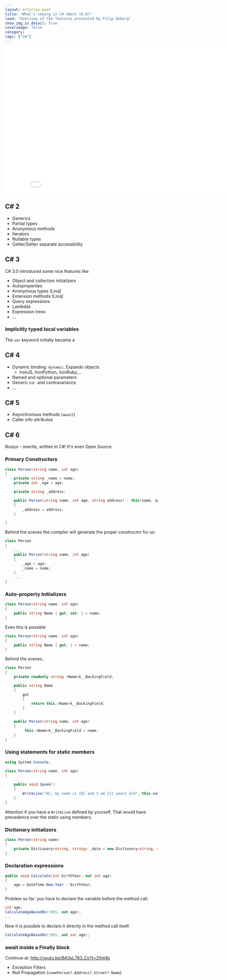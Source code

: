 ```yaml
---
layout: articles-post
title: "What's coming in C# vNext (6.0)"
lead: "Overview of the features presented by Filip Ekberg"
show_img_in_detail: true
coverimage: false
category:
tags: ["C#"]
---
```


<iframe width="853" height="480" src="//www.youtube.com/embed/BA3sL783_Co" frameborder="0" allowfullscreen="allowfullscreen"> </iframe>

## C# 2

- Generics
- Partial types
- Anonymous methods
- Iterators
- Nullable types
- Getter/Setter separate accessibility

## C# 3

C# 3.0 introduced some nice features like

- Object and collection initializers
- Autoproperties
- Anonymous types (Linq)
- Extension methods (Linq)
- Query expressions
- Lambdas
- Expression trees
- ...

### Implicitly typed local variables

The `var` keyword initially became a 

## C# 4

- Dynamic binding: `dynamic`, Expando objects
  - IronJS, IronPython, IronRuby,...
- Named and optional parameters
- Generic co- and contravariance
- ...

## C# 5

- Asynchronous methods (`await`)
- Caller info attributes

## C# 6

Roslyn - rewrite, written in C#! It's even Open Source.

### Primary Constructors

```c#
class Person(string name, int age)
{
    private string _name = name;
    private int _age = age;

    private string _address;

    public Person(string name, int age, string address) : this(name, age) 
    {
        _address = address;
    }

}
```

Behind the scenes the compiler will generate the proper constructor for us:

```c#
class Person 
{
    ...
    public Person(string name, int age)
    {
        _age = age;
        _name = name;
    }
    ...
}
```

### Auto-property Initializers

```c#
class Person(string name, int age)
{
    public string Name { get; set; } = name;
}
```

Even this is possible

```c#
class Person(string name, int age)
{
    public string Name { get; } = name;
}
```

Behind the scenes..

```c#
class Person 
{
    private readonly string <Name>k__BackingField;

    public string Name
    {
        get
        {
            return this.<Name>k__BackingField;
        }
    }

    public Person(string name, int age)
    {
         this.<Name>k__BackingField = name;
    }
}
```

### Using statements for static members

```c#
using System.Console;

class Person(string name, int age)
{
    ...
    public void Speak()
    {
        WriteLine("Hi, my name is {0} and I am {1} years old", this.name, this.age);
    }
}
```

Attention if you have a `WriteLine` defined by yourself. That would have precedence over the static using members.

### Dictionary initializers

```c#
class Person(string name)
{
    private Dictionary<string, string> _data = new Dictionary<string, string> { ["Name"] = name };
}
```

### Declaration expressions

```c#
public void Calculate(int birthYear, out int age)
{
    age = DateTime.Now.Year - birthYear;
}
```

Problem so far: you have to declare the variable before the method call:

```c#
int age;
CalculateAgeBasedOn(1985, out age);
...
```

Now it is possible to declare it directly in the method call itself.

```c#
CalculateAgeBasedOn(1985, out var age);
```

### await inside a Finally block

Continue at: http://youtu.be/BA3sL783_Co?t=20m9s


- Exception Filters
- Null Propagation (`somePerson?.Address?.Street?.Name`)



